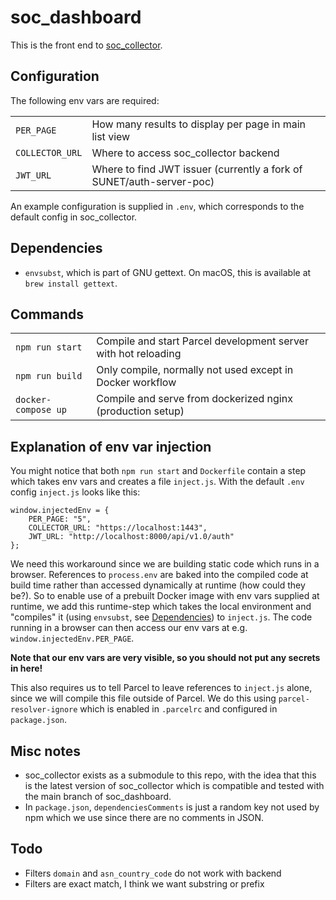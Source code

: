 # soc_dashboard

This is the front end to [soc_collector](https://git.sunet.se/soc_collector.git/).

## Configuration

The following env vars are required:

| | |
|-|-|
| `PER_PAGE`      | How many results to display per page in main list view               |
| `COLLECTOR_URL` | Where to access soc_collector backend                                |
| `JWT_URL`       | Where to find JWT issuer (currently a fork of SUNET/auth-server-poc) |

An example configuration is supplied in `.env`, which corresponds to the default config in soc_collector.

## Dependencies

- `envsubst`, which is part of GNU gettext. On macOS, this is available at `brew install gettext`.

## Commands

| | |
|-|-|
| `npm run start`     | Compile and start Parcel development server with hot reloading |
| `npm run build`     | Only compile, normally not used except in Docker workflow      |
| `docker-compose up` | Compile and serve from dockerized nginx (production setup)     |

## Explanation of env var injection

You might notice that both `npm run start` and `Dockerfile` contain a step which takes env vars and creates a file `inject.js`. With the default `.env` config `inject.js` looks like this:

```
window.injectedEnv = {
    PER_PAGE: "5",
    COLLECTOR_URL: "https://localhost:1443",
    JWT_URL: "http://localhost:8000/api/v1.0/auth"
};
```

We need this workaround since we are building static code which runs in a browser. References to `process.env` are baked into the compiled code at build time rather than accessed dynamically at runtime (how could they be?). So to enable use of a prebuilt Docker image with env vars supplied at runtime, we add this runtime-step which takes the local environment and "compiles" it (using `envsubst`, see [Dependencies](#dependencies)) to `inject.js`. The code running in a browser can then access our env vars at e.g. `window.injectedEnv.PER_PAGE`.

**Note that our env vars are very visible, so you should not put any secrets in here!**

This also requires us to tell Parcel to leave references to `inject.js` alone, since we will compile this file outside of Parcel. We do this using `parcel-resolver-ignore` which is enabled in `.parcelrc` and configured in `package.json`.

## Misc notes

- soc_collector exists as a submodule to this repo, with the idea that this is the latest version of soc_collector which is compatible and tested with the main branch of soc_dashboard.
- In `package.json`, `dependenciesComments` is just a random key not used by npm which we use since there are no comments in JSON.

## Todo

- Filters `domain` and `asn_country_code` do not work with backend
- Filters are exact match, I think we want substring or prefix
